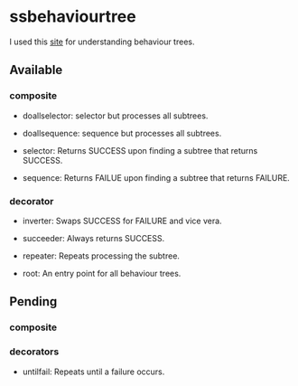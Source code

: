 # ssbehaviourtree

I used this [site](https://www.gamedeveloper.com/programming/behavior-trees-for-ai-how-they-work) for understanding behaviour trees.

## Available
### composite
- doallselector: selector but processes all subtrees.

- doallsequence: sequence but processes all subtrees.

- selector: Returns SUCCESS upon finding a subtree that returns SUCCESS. 

- sequence: Returns FAILUE upon finding a subtree that returns FAILURE.

### decorator

- inverter: Swaps SUCCESS for FAILURE and vice vera.

- succeeder: Always returns SUCCESS.

- repeater: Repeats processing the subtree.

- root: An entry point for all behaviour trees.


## Pending
### composite

### decorators

- untilfail: Repeats until a failure occurs.